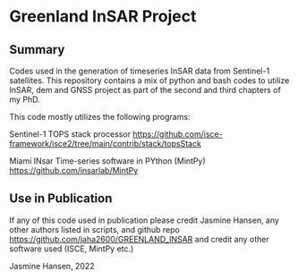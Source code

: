 # Greenland InSAR Project

## Summary
Codes used in the generation of timeseries InSAR data from Sentinel-1 satellites.
This repository contains a mix of python and bash codes to utilize InSAR, dem and GNSS project as part of the second and third chapters of my PhD.

This code mostly utilizes the following programs:

Sentinel-1 TOPS stack processor https://github.com/isce-framework/isce2/tree/main/contrib/stack/topsStack

Miami INsar Time-series software in PYthon (MintPy) https://github.com/insarlab/MintPy

## Use in Publication
If any of this code used in publication please credit Jasmine Hansen, any other authors listed in scripts, and github repo https://github.com/jaha2600/GREENLAND_INSAR
and credit any other software used (ISCE, MintPy etc.)

Jasmine Hansen, 2022